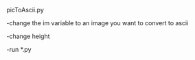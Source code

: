 picToAscii.py

-change the im variable to an image you want to convert to ascii

-change height

-run *.py
